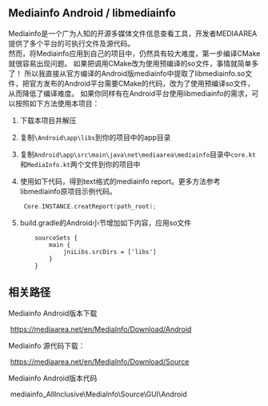 ## Mediainfo Android / libmediainfo
Mediainfo是一个广为人知的开源多媒体文件信息查看工具，开发者MEDIAAREA提供了多个平台的可执行文件及源代码。  
然而，将Mediainfo应用到自己的项目中，仍然具有较大难度，第一步编译CMake就很容易出现问题。
如果把调用CMake改为使用预编译的so文件，事情就简单多了！
所以我直接从官方编译的Android版mediainfo中提取了libmediainfo.so文件，把官方发布的Android平台需要CMake的代码，改为了使用预编译so文件，从而降低了编译难度。
如果你同样有在Android平台使用libmediainfo的需求，可以按照如下方法使用本项目：

1. 下载本项目并解压

2. 复制`\Android\app\libs`到你的项目中的app目录

3. 复制`Android\app\src\main\java\net\mediaarea\mediainfo`目录中`core.kt`和`MediaInfo.kt`两个文件到你的项目中

4. 使用如下代码，得到text格式的mediainfo report。更多方法参考libmediainfo原项目示例代码。

   ```kotlin
    Core.INSTANCE.creatReport(path_root);
   ```

5. build.gradle的Android小节增加如下内容，应用so文件

   ```
       sourceSets {
           main {
               jniLibs.srcDirs = ['libs']
           }
       }
   ```

## 相关路径

Mediainfo Android版本下载

​	https://mediaarea.net/en/MediaInfo/Download/Android

Mediainfo 源代码下载：

​	https://mediaarea.net/en/MediaInfo/Download/Source

Mediainfo Android版本代码

​	mediainfo_AllInclusive\MediaInfo\Source\GUI\Android
